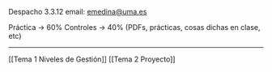 Despacho 3.3.12
email: emedina@uma.es

Práctica -> 60%
Controles -> 40% (PDFs, prácticas, cosas dichas en clase, etc)

---

[[Tema 1 Niveles de Gestión]]
[[Tema 2 Proyecto]]

